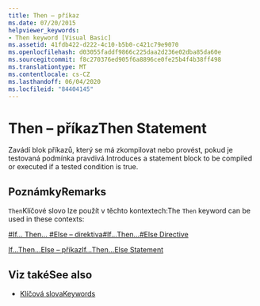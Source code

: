 ```yaml
---
title: Then – příkaz
ms.date: 07/20/2015
helpviewer_keywords:
- Then keyword [Visual Basic]
ms.assetid: 41fdb422-d222-4c10-b5b0-c421c79e9070
ms.openlocfilehash: d03055faddf9866c225daa2d236e02dba85da60e
ms.sourcegitcommit: f8c270376ed905f6a8896ce0fe25b4f4b38ff498
ms.translationtype: MT
ms.contentlocale: cs-CZ
ms.lasthandoff: 06/04/2020
ms.locfileid: "84404145"
---
```

# <a name="then-statement"></a><span data-ttu-id="50b89-102">Then – příkaz</span><span class="sxs-lookup"><span data-stu-id="50b89-102">Then Statement</span></span>
<span data-ttu-id="50b89-103">Zavádí blok příkazů, který se má zkompilovat nebo provést, pokud je testovaná podmínka pravdivá.</span><span class="sxs-lookup"><span data-stu-id="50b89-103">Introduces a statement block to be compiled or executed if a tested condition is true.</span></span>  
  
## <a name="remarks"></a><span data-ttu-id="50b89-104">Poznámky</span><span class="sxs-lookup"><span data-stu-id="50b89-104">Remarks</span></span>  
 <span data-ttu-id="50b89-105">`Then`Klíčové slovo lze použít v těchto kontextech:</span><span class="sxs-lookup"><span data-stu-id="50b89-105">The `Then` keyword can be used in these contexts:</span></span>  
  
 [<span data-ttu-id="50b89-106">#If... Then... #Else – direktiva</span><span class="sxs-lookup"><span data-stu-id="50b89-106">#If...Then...#Else Directive</span></span>](../directives/if-then-else-directives.md)  
  
 [<span data-ttu-id="50b89-107">If...Then...Else – příkaz</span><span class="sxs-lookup"><span data-stu-id="50b89-107">If...Then...Else Statement</span></span>](if-then-else-statement.md)  
  
## <a name="see-also"></a><span data-ttu-id="50b89-108">Viz také</span><span class="sxs-lookup"><span data-stu-id="50b89-108">See also</span></span>

- [<span data-ttu-id="50b89-109">Klíčová slova</span><span class="sxs-lookup"><span data-stu-id="50b89-109">Keywords</span></span>](../keywords/index.md)
